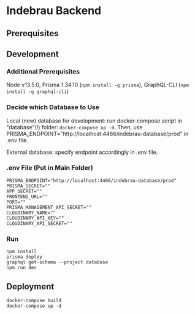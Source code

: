 # Indebrau Backend

## Prerequisites

## Development

### Additional Prerequisites
Node v13.5.0, Prisma 1.34.10 (`npm install -g prisma`), GraphQL-CLI (`npm install -g graphql-cli`)

### Decide which Database to Use
Local (new) database for development: run docker-compose script in "database"(!) folder: `docker-compose up -d`.
Then, use PRISMA_ENDPOINT="http://localhost:4466/indebrau-database/prod" in .env file.

External database: specify endpoint accordingly in .env file.

### .env File (Put in Main Folder)
```
PRISMA_ENDPOINT="http://localhost:4466/indebrau-database/prod"
PRISMA_SECRET=""
APP_SECRET=""
FRONTEND_URL=""
PORT=""
PRISMA_MANAGEMENT_API_SECRET=""
CLOUDINARY_NAME=""
CLOUDINARY_API_KEY=""
CLOUDINARY_API_SECRET=""
```

### Run
```
npm install
prisma deploy
graphql get-schema --project database
npm run dev
```

## Deployment
```
docker-compose build
docker-compose up -d
```